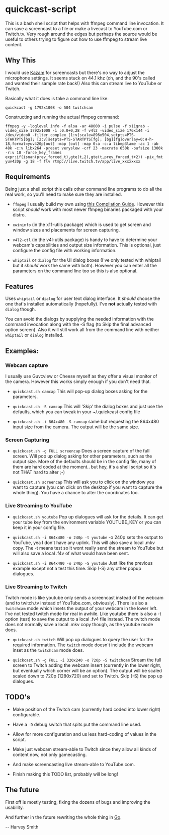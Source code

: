 # quickcast-script

This is a bash shell script that helps with ffmpeg command line
invocation. It can save a screencast to a file or make a livecast to
YouTube.com or Twitch.tv. Very rough around the edges but perhaps the
source would be useful to others trying to figure out how to use
ffmpeg to stream live content.


## Why This

I would use [Kazam](http://launchpad.net/kazam) for screencasts but
there's no way to adjust the microphone settings. It seems stuck
on 44.1 khz (oh, and the 90's called and wanted their sample rate
back!) Also this can stream live to YouTube or Twitch.

Basically what it does is take a command line like:

`quickcast -g 1792x1008 -o 504 twitchcam`

Constructing and running the actual ffmpeg command:

`ffmpeg -y -loglevel info -f alsa -ar 48000 -i pulse -f x11grab -video_size 1792x1008 -i :0.0+0,28 -f v4l2 -video_size 176x144 -i /dev/video0 -filter_complex [1:v]scale=896x504,setpts=PTS-STARTPTS[bg]; [2:v]setpts=PTS-STARTPTS[fg]; [bg][fg]overlay=0:H-h-18,format=yuv420p[out] -map [out] -map 0:a -c:a libmp3lame -ac 1 -ab 48k -c:v libx264 -preset veryslow -crf 23 -maxrate 650k -bufsize 1300k -r:v 10 -force_key_frames expr:if(isnan(prev_forced_t),gte(t,2),gte(t,prev_forced_t+2)) -pix_fmt yuv420p -g 18 -f flv rtmp://live.twitch.tv/app/live_xxxxxxxx`


## Requirements

Being just a shell script this calls other command line programs to do
all the real work, so you'll need to make sure they are installed.

- `ffmpeg` I usually build my own using
  [this Compilation Guide](https://trac.ffmpeg.org/wiki/CompilationGuide/Ubuntu).
  However this script _should_ work with most newer ffmpeg binaries
  packaged with your distro.

- `xwininfo` (in the x11-utils package) which is used to get screen
  and window sizes and placements for screen capturing.

- `v4l2-ctl` (in the v4l-utils package) is handy to have to
  determine your webcam's capabilities and output size information.
  This is optional, just configure the config file with working
  information.
  
- `whiptail` or `dialog` for the UI dialog boxes (I've only tested
  with whiptail but it _should_ work the same with both). However
  you can enter all the parameters on the command line too so this
  is also optional.


## Features

Uses `whiptail` or `dialog` for user text dialog interface. It
_should_ choose the one that's installed automatically
(hopefully). I've **not** actually tested with `dialog` though.

You can avoid the dialogs by supplying the needed information with the
command invocation along with the -S flag (to Skip the final advanced
option screen). Also it will still work all from the command line with
neither `whiptail` or `dialog` installed.


## Examples:

### Webcam capture

I usually use Guvcview or Cheese myself as they offer a visual
monitor of the camera. However this works simply enough if you don't
need that.

- `quickcast.sh camcap` This will pop-up dialog boxes asking for the
  parameters.

- `quickcast.sh -S camcap` This will 'Skip' the dialog boxes and just
  use the defaults, which you can tweak in your ~/.quickcast config
  file

- `quickcast.sh -i 864x480 -S camcap` same but requesting the 864x480
  input size from the camera. The output will be the same size.

### Screen Capturing

- `quickcast.sh -g FULL screencap` Does a screen capture of the full
  screen. Will pop up dialog asking for other parameters, such as the
  output size. More of the defaults should be in the config file, many
  of them are hard coded at the moment.. but hey, it's a shell script
  so it's not THAT hard to alter ;-)

- `quickcast.sh screencap` This will ask you to click on the window
  you want to capture (you can click on the desktop if you want to
  capture the whole thing). You have a chance to alter the coordinates
  too.

### Live Streaming to YouTube

- `quickcast.sh youtube` Pop up dialogues will ask for the details. It
  can get your tube key from the environment variable YOUTUBE_KEY or
  you can keep it in your config file.

- `quickcast.sh -i 864x480 -o 240p -t youtube` -o 240p sets the output
  to YouTube, yea I don't have any uplink. This will also save a local
  .mkv copy. The -t means test so it wont really send the stream to
  YouTube but will also save a local .f4v of what would have been
  sent.

- `quickcast.sh -i 864x480 -o 240p -S youtube` Just like the previous
  example except not a test this time. Skip (-S) any other popup
  dialogues.

### Live Streaming to Twitch

  Twitch mode is like youtube only sends a screencast instead of the
  webcam (and to twitch.tv instead of YouTube.com, obviously).  There
  is also a `twitchcam` mode which insets the output of your webcam in
  the lower left. I've not tested twitch mode for real in awhile. Like
  youtube there is also a -t option (test) to save the output to a
  local .fv4 file instead. The twitch mode does not normally save a
  local .mkv copy though, as the youtube mode does.

- `quickcast.sh twitch` Will pop up dialogues to query the user for the
  required information. The `twitch` mode doesn't include the webcam
  inset as the `twitchcam` mode does.

- `quickcast.sh -g FULL -i 320x240 -o 720p -S twitchcam` Stream the
  full screen to Twitch adding the webcam insert (currently in the
  lower right, but eventually which corner will be an option). The
  output will be scaled scaled down to 720p (1280x720) and set to
  Twitch. Skip (-S) the pop up dialogues.

## TODO's

- Make position of the Twitch cam (currently hard coded into lower
  right) configurable.

- Have a `-D` debug switch that spits put the command line used.

- Allow for more configuration and us less hard-coding of values in the
  script.

- Make just webcam stream-able to Twitch since they allow all kinds of
  content now, not only gamecasting.

- And make screencasting live stream-able to YouTube.com. 

- Finish making this TODO list, probably will be long!

## The future

First off is mostly testing, fixing the dozens of bugs and improving
the usability.

And further in the future rewriting the whole thing in
[Go](https://golang.org/).

-- Harvey Smith
